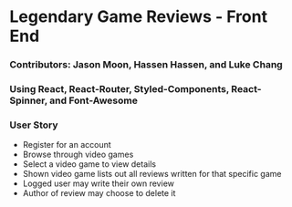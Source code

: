 # Legendary Game Reviews - Front End 

### Contributors: Jason Moon, Hassen Hassen, and Luke Chang

### Using React, React-Router, Styled-Components, React-Spinner, and Font-Awesome

### User Story
- Register for an account 
- Browse through video games 
- Select a video game to view details
- Shown video game lists out all reviews written for that specific game
- Logged user may write their own review 
- Author of review may choose to delete it 
